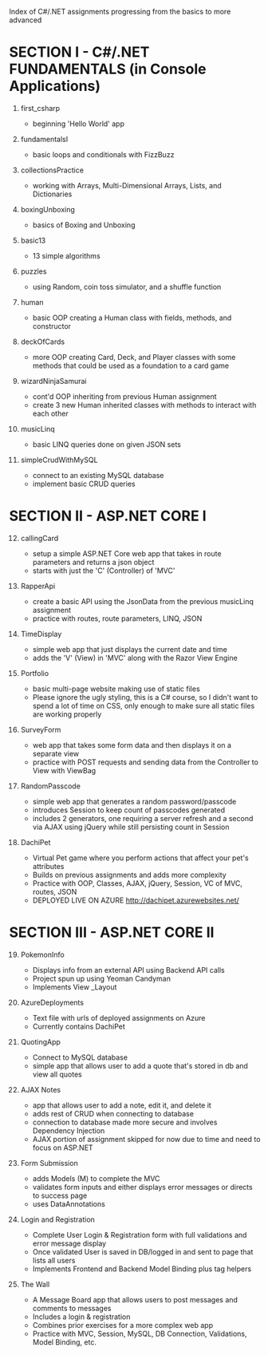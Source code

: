 Index of C#/.NET assignments progressing from the basics to more advanced

SECTION I - C#/.NET FUNDAMENTALS  (in Console Applications)
===========================================================

  1. first_csharp
  		- beginning 'Hello World' app

  2. fundamentalsI
  		- basic loops and conditionals with FizzBuzz

  3. collectionsPractice
  		- working with Arrays, Multi-Dimensional Arrays, Lists, and Dictionaries

  4. boxingUnboxing
  		- basics of Boxing and Unboxing

  5. basic13
  		- 13 simple algorithms

  6. puzzles
  		- using Random, coin toss simulator, and a shuffle function

  7. human
  		- basic OOP creating a Human class with fields, methods, and constructor

  8. deckOfCards
  		- more OOP creating Card, Deck, and Player classes with some methods that could be 		used as a foundation to a card game

  9. wizardNinjaSamurai
  		- cont'd OOP inheriting from previous Human assignment
  		- create 3 new Human inherited classes with methods to interact with each other

 10. musicLinq
      - basic LINQ queries done on given JSON sets

 11. simpleCrudWithMySQL
      - connect to an existing MySQL database
      - implement basic CRUD queries


 SECTION II - ASP.NET CORE I
 ==================================================================

 12. callingCard
      - setup a simple ASP.NET Core web app that takes in route parameters and returns a json object
      - starts with just the 'C' (Controller) of 'MVC'

 13. RapperApi
      - create a basic API using the JsonData from the previous musicLinq assignment
      - practice with routes, route parameters, LINQ, JSON

 14. TimeDisplay
      - simple web app that just displays the current date and time
      - adds the 'V' (View) in 'MVC' along with the Razor View Engine

 15. Portfolio
      - basic multi-page website making use of static files
      - Please ignore the ugly styling, this is a C# course, so I didn't want to spend a lot of time on CSS, only enough to make sure all static files are working properly

 16. SurveyForm
      - web app that takes some form data and then displays it on a separate view
      - practice with POST requests and sending data from the Controller to View with ViewBag

 17. RandomPasscode
      - simple web app that generates a random password/passcode
      - introduces Session to keep count of passcodes generated
      - includes 2 generators, one requiring a server refresh and a second via AJAX using jQuery while still persisting count in Session

 18. DachiPet
      - Virtual Pet game where you perform actions that affect your pet's attributes
      - Builds on previous assignments and adds more complexity
      - Practice with OOP, Classes, AJAX, jQuery, Session, VC of MVC, routes, JSON
      - DEPLOYED LIVE ON AZURE   http://dachipet.azurewebsites.net/


 SECTION III - ASP.NET CORE II
 ==================================================================

 19. PokemonInfo
      - Displays info from an external API using Backend API calls
      - Project spun up using Yeoman Candyman
      - Implements View _Layout

 20. AzureDeployments
      - Text file with urls of deployed assignments on Azure
      - Currently contains DachiPet

 21. QuotingApp
      - Connect to MySQL database
      - simple app that allows user to add a quote that's stored in db and view all quotes

 22. AJAX Notes
      - app that allows user to add a note, edit it, and delete it
      - adds rest of CRUD when connecting to database
      - connection to database made more secure and involves Dependency Injection
      - AJAX portion of assignment skipped for now due to time and need to focus on ASP.NET

 23. Form Submission
      - adds Models (M) to complete the MVC
      - validates form inputs and either displays error messages or directs to success page
      - uses DataAnnotations

 24. Login and Registration
      - Complete User Login & Registration form with full validations and error message display
      - Once validated User is saved in DB/logged in and sent to page that lists all users
      - Implements Frontend and Backend Model Binding plus tag helpers

 25. The Wall
      - A Message Board app that allows users to post messages and comments to messages
      - Includes a login & registration
      - Combines prior exercises for a more complex web app
      - Practice with MVC, Session, MySQL, DB Connection, Validations, Model Binding, etc.